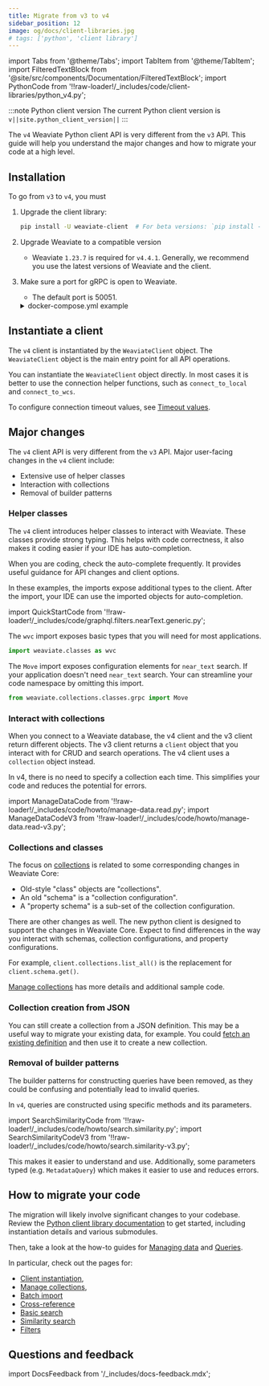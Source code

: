 ```yaml
---
title: Migrate from v3 to v4
sidebar_position: 12
image: og/docs/client-libraries.jpg
# tags: ['python', 'client library']
---
```


import Tabs from '@theme/Tabs';
import TabItem from '@theme/TabItem';
import FilteredTextBlock from '@site/src/components/Documentation/FilteredTextBlock';
import PythonCode from '!!raw-loader!/_includes/code/client-libraries/python_v4.py';

:::note Python client version
The current Python client version is `v||site.python_client_version||`
:::

The `v4` Weaviate Python client API is very different from the `v3` API. This guide will help you understand the major changes and how to migrate your code at a high level.

## Installation

To go from `v3` to `v4`, you must

1. Upgrade the client library:

    ```bash
    pip install -U weaviate-client  # For beta versions: `pip install --pre -U "weaviate-client==4.*"`
    ```

2. Upgrade Weaviate to a compatible version
    - Weaviate `1.23.7` is required for `v4.4.1`. Generally, we recommend you use the latest versions of Weaviate and the client.

3. Make sure a port for gRPC is open to Weaviate.
    - The default port is 50051.

    <details>
      <summary>docker-compose.yml example</summary>

    If you are running Weaviate with Docker, you can map the default port (`50051`) by adding the following to your `docker-compose.yml` file:

    ```yaml
        ports:
        - 8080:8080
        - 50051:50051
    ```

    </details>

## Instantiate a client

The `v4` client is instantiated by the `WeaviateClient` object. The `WeaviateClient` object is the main entry point for all API operations.

You can instantiate the `WeaviateClient` object directly. In most cases it is better to use the connection helper functions, such as `connect_to_local` and `connect_to_wcs`.

<Tabs groupId="languages">
<TabItem value="wcs" label="WCS">

<FilteredTextBlock
  text={PythonCode}
  startMarker="# WCSInstantiation"
  endMarker="# END WCSInstantiation"
  language="py"
/>

To configure connection timeout values, see [Timeout values](/developers/weaviate/client-libraries/python#timeout-values).

</TabItem>
<TabItem value="local" label="Local">

  <FilteredTextBlock
    text={PythonCode}
    startMarker="# LocalInstantiationBasic"
    endMarker="# END LocalInstantiationBasic"
    language="py"
  />

</TabItem>
<TabItem value="embedded" label="Embedded">

<FilteredTextBlock
  text={PythonCode}
  startMarker="# EmbeddedInstantiationBasic"
  endMarker="# END EmbeddedInstantiationBasic"
  language="py"
/>

</TabItem>
<TabItem value="custom" label="Custom">

<FilteredTextBlock
  text={PythonCode}
  startMarker="# CustomInstantiationBasic"
  endMarker="# END CustomInstantiationBasic"
  language="py"
/>

</TabItem>
</Tabs>

## Major changes

The `v4` client API is very different from the `v3` API. Major user-facing changes in the `v4` client include:

- Extensive use of helper classes
- Interaction with collections
- Removal of builder patterns

### Helper classes

The `v4` client introduces helper classes to interact with Weaviate. These classes provide strong typing. This helps with code correctness, it also makes it coding easier if your IDE has auto-completion.

When you are coding, check the auto-complete frequently. It provides useful guidance for API changes and client options.

In these examples, the imports expose additional types to the client. After the import, your IDE can use the imported objects for auto-completion.

import QuickStartCode from '!!raw-loader!/_includes/code/graphql.filters.nearText.generic.py';

<Tabs groupId="languages">
<TabItem value="create" label="Create a collection">

  <FilteredTextBlock
    text={PythonCode}
    startMarker="# START CreateCollectionExample"
    endMarker="# END CreateCollectionExample"
    language="py"
  />

</TabItem>
<TabItem value="query" label="NearText query">

  <FilteredTextBlock
    text={QuickStartCode}
    startMarker="# NearTextExample"
    endMarker="# END NearTextExample"
    language="py"
  />

</TabItem>
</Tabs>

The `wvc` import exposes basic types that you will need for most applications.

```python
import weaviate.classes as wvc
```

The `Move` import exposes configuration elements for `near_text` search. If your application doesn't need `near_text` search. Your can streamline your code namespace by omitting this import.

```python
from weaviate.collections.classes.grpc import Move
```
### Interact with collections

When you connect to a Weaviate database, the v4 client and the v3 client return different objects. The v3 client returns a `client` object that you interact with for CRUD and search operations. The v4 client uses a `collection` object instead.

In v4, there is no need to specify a collection each time. This simplifies your code and reduces the potential for errors.

import ManageDataCode from '!!raw-loader!/_includes/code/howto/manage-data.read.py';
import ManageDataCodeV3 from '!!raw-loader!/_includes/code/howto/manage-data.read-v3.py';

<Tabs groupId="languages">
  <TabItem value="py" label="Python Client v4">
    <FilteredTextBlock
      text={ManageDataCode}
      startMarker="# ReadObject START"
      endMarker="# ReadObject END"
      language="py"
    />
  </TabItem>

  <TabItem value="py3" label="Python Client v3">
    <FilteredTextBlock
      text={ManageDataCodeV3}
      startMarker="# ReadObject START"
      endMarker="# ReadObject END"
      language="py"
    />
  </TabItem>
</Tabs>

### Collections and classes

The focus on [collections](/developers/weaviate/config-refs/schema) is related to some corresponding changes in Weaviate Core:

- Old-style "class" objects are "collections".
- An old "schema" is a "collection configuration".
- A "property schema" is a sub-set of the collection configuration.

There are other changes as well. The new python client is designed to support the changes in Weaviate Core. Expect to find differences in the way you interact with schemas, collection configurations, and property configurations.

For example, `client.collections.list_all()` is the replacement for `client.schema.get()`.

[Manage collections](/developers/weaviate/manage-data/collections#read-all-collection-definitions) has more details and additional sample code.

### Collection creation from JSON

You can still create a collection from a JSON definition. This may be a useful way to migrate your existing data, for example. You could [fetch an existing definition](../../manage-data/collections.mdx#read-a-single-collection-definition) and then use it to create a new collection.

<FilteredTextBlock
  text={PythonCode}
  startMarker="# START CreateCollectionFromJSON"
  endMarker="# END CreateCollectionFromJSON"
  language="py"
/>

### Removal of builder patterns

The builder patterns for constructing queries have been removed, as they could be confusing and potentially lead to invalid queries.

In `v4`, queries are constructed using specific methods and its parameters.

import SearchSimilarityCode from '!!raw-loader!/_includes/code/howto/search.similarity.py';
import SearchSimilarityCodeV3 from '!!raw-loader!/_includes/code/howto/search.similarity-v3.py';

<Tabs groupId="languages">
  <TabItem value="py" label="Python Client v4">
    <FilteredTextBlock
      text={SearchSimilarityCode}
      startMarker="# GetNearTextPython"
      endMarker="# END GetNearTextPython"
      language="python"
    />
  </TabItem>

  <TabItem value="py3" label="Python Client v3">
    <FilteredTextBlock
      text={SearchSimilarityCodeV3}
      startMarker="# GetNearTextPython"
      endMarker="# END GetNearTextPython"
      language="python"
    />
  </TabItem>
</Tabs>

This makes it easier to understand and use. Additionally, some parameters typed (e.g. `MetadataQuery`) which makes it easier to use and reduces errors.

## How to migrate your code

The migration will likely involve significant changes to your codebase. Review the [Python client library documentation](./index.md) to get started, including instantiation details and various submodules.

Then, take a look at the how-to guides for [Managing data](../../manage-data/index.md) and [Queries](../../search/index.md).

In particular, check out the pages for:

- [Client instantiation](./index.md#instantiate-a-client),
- [Manage collections](../../manage-data/collections.mdx),
- [Batch import](../../manage-data/import.mdx)
- [Cross-reference](../../manage-data/cross-references.mdx)
- [Basic search](../../search/basics.md)
- [Similarity search](../../search/similarity.md)
- [Filters](../../search/filters.md)

## Questions and feedback

import DocsFeedback from '/_includes/docs-feedback.mdx';

<DocsFeedback/>
